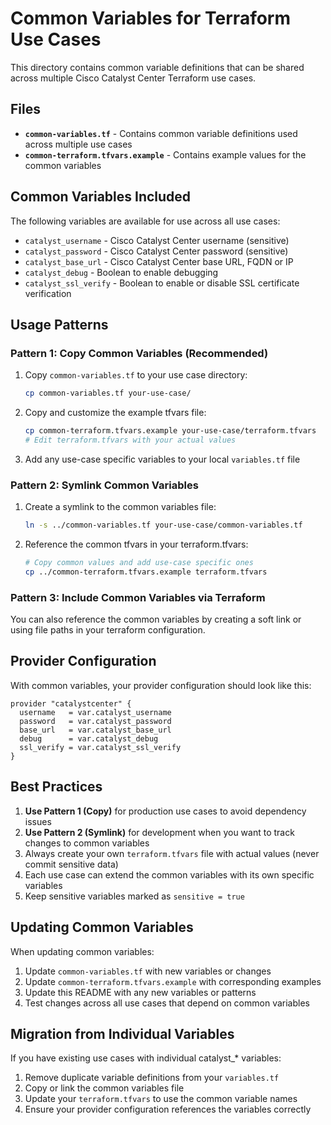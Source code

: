 # Common Variables for Terraform Use Cases

This directory contains common variable definitions that can be shared across multiple Cisco Catalyst Center Terraform use cases.

## Files

- **`common-variables.tf`** - Contains common variable definitions used across multiple use cases
- **`common-terraform.tfvars.example`** - Contains example values for the common variables

## Common Variables Included

The following variables are available for use across all use cases:

- `catalyst_username` - Cisco Catalyst Center username (sensitive)
- `catalyst_password` - Cisco Catalyst Center password (sensitive) 
- `catalyst_base_url` - Cisco Catalyst Center base URL, FQDN or IP
- `catalyst_debug` - Boolean to enable debugging
- `catalyst_ssl_verify` - Boolean to enable or disable SSL certificate verification

## Usage Patterns

### Pattern 1: Copy Common Variables (Recommended)

1. Copy `common-variables.tf` to your use case directory:
   ```bash
   cp common-variables.tf your-use-case/
   ```

2. Copy and customize the example tfvars file:
   ```bash
   cp common-terraform.tfvars.example your-use-case/terraform.tfvars
   # Edit terraform.tfvars with your actual values
   ```

3. Add any use-case specific variables to your local `variables.tf` file

### Pattern 2: Symlink Common Variables

1. Create a symlink to the common variables file:
   ```bash
   ln -s ../common-variables.tf your-use-case/common-variables.tf
   ```

2. Reference the common tfvars in your terraform.tfvars:
   ```bash
   # Copy common values and add use-case specific ones
   cp ../common-terraform.tfvars.example terraform.tfvars
   ```

### Pattern 3: Include Common Variables via Terraform

You can also reference the common variables by creating a soft link or using file paths in your terraform configuration.

## Provider Configuration

With common variables, your provider configuration should look like this:

```hcl
provider "catalystcenter" {
  username   = var.catalyst_username
  password   = var.catalyst_password
  base_url   = var.catalyst_base_url
  debug      = var.catalyst_debug
  ssl_verify = var.catalyst_ssl_verify
}
```

## Best Practices

1. **Use Pattern 1 (Copy)** for production use cases to avoid dependency issues
2. **Use Pattern 2 (Symlink)** for development when you want to track changes to common variables
3. Always create your own `terraform.tfvars` file with actual values (never commit sensitive data)
4. Each use case can extend the common variables with its own specific variables
5. Keep sensitive variables marked as `sensitive = true`

## Updating Common Variables

When updating common variables:

1. Update `common-variables.tf` with new variables or changes
2. Update `common-terraform.tfvars.example` with corresponding examples
3. Update this README with any new variables or patterns
4. Test changes across all use cases that depend on common variables

## Migration from Individual Variables

If you have existing use cases with individual catalyst_* variables:

1. Remove duplicate variable definitions from your `variables.tf`
2. Copy or link the common variables file
3. Update your `terraform.tfvars` to use the common variable names
4. Ensure your provider configuration references the variables correctly
